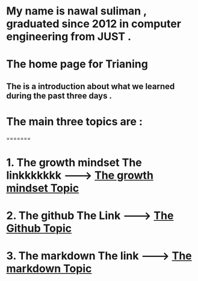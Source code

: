 # My name is nawal suliman , graduated since 2012 in computer engineering from JUST . 

# The home page for **Trianing**

## The is a introduction about what we learned during the past three days .

# The main three topics are :

=======
# 1. The growth mindset The linkkkkkkk ---> [The growth mindset Topic](https://github.com/Nsuliman/learing-journal/blob/master/Thegrowthmindset.md)

# 2. The github The Link ---> [The Github Topic ](https://github.com/Nsuliman/learing-journal/blob/master/githublearning.md)

# 3. The markdown The link ---> [The markdown Topic](https://github.com/Nsuliman/learing-journal/blob/master/learningmarkdown.md)



